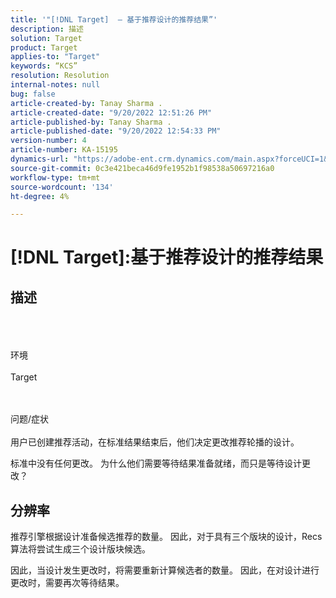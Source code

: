 ```yaml
---
title: '"[!DNL Target]  — 基于推荐设计的推荐结果”'
description: 描述
solution: Target
product: Target
applies-to: "Target"
keywords: “KCS”
resolution: Resolution
internal-notes: null
bug: false
article-created-by: Tanay Sharma .
article-created-date: "9/20/2022 12:51:26 PM"
article-published-by: Tanay Sharma .
article-published-date: "9/20/2022 12:54:33 PM"
version-number: 4
article-number: KA-15195
dynamics-url: "https://adobe-ent.crm.dynamics.com/main.aspx?forceUCI=1&pagetype=entityrecord&etn=knowledgearticle&id=34eb26ea-e238-ed11-9db1-002248086735"
source-git-commit: 0c3e421beca46d9fe1952b1f98538a50697216a0
workflow-type: tm+mt
source-wordcount: '134'
ht-degree: 4%

---
```


# [!DNL Target]:基于推荐设计的推荐结果

## 描述

<br><br><br>环境<br><br>
Target


<br><br>问题/症状<br><br>
用户已创建推荐活动，在标准结果结束后，他们决定更改推荐轮播的设计。



标准中没有任何更改。 为什么他们需要等待结果准备就绪，而只是等待设计更改？


## 分辨率


推荐引擎根据设计准备候选推荐的数量。 因此，对于具有三个版块的设计，Recs算法将尝试生成三个设计版块候选。

因此，当设计发生更改时，将需要重新计算候选者的数量。 因此，在对设计进行更改时，需要再次等待结果。

